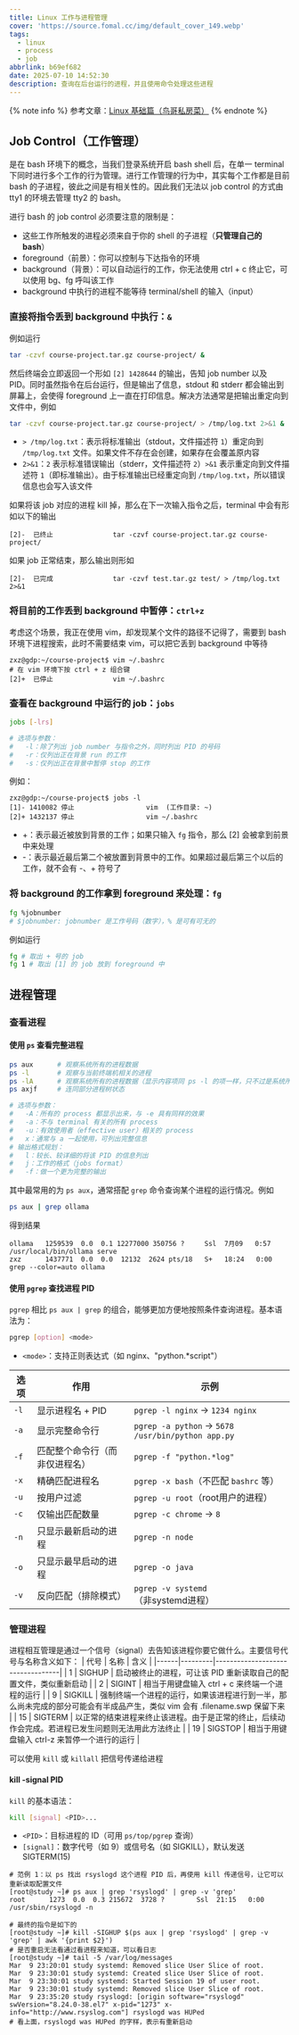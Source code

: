 ```yaml
---
title: Linux 工作与进程管理
cover: 'https://source.fomal.cc/img/default_cover_149.webp'
tags:
  - linux
  - process
  - job
abbrlink: b69ef682
date: 2025-07-10 14:52:30
description: 查询在后台运行的进程，并且使用命令处理这些进程
---
```


{% note info %}
参考文章：[Linux 基础篇（鸟哥私房菜）](https://zq99299.github.io/linux-tutorial/tutorial-basis)
{% endnote %}

## Job Control（工作管理）
是在 bash 环境下的概念，当我们登录系统开启 bash shell 后，在单一 terminal 下同时进行多个工作的行为管理。进行工作管理的行为中，其实每个工作都是目前 bash 的子进程，彼此之间是有相关性的。因此我们无法以 job control 的方式由 tty1 的环境去管理 tty2 的 bash。

进行 bash 的 job control 必须要注意的限制是：
* 这些工作所触发的进程必须来自于你的 shell 的子进程（**只管理自己的 bash**）
* foreground（前景）：你可以控制与下达指令的环境
* background（背景）：可以自动运行的工作，你无法使用 ctrl + c 终止它，可以使用 bg、fg 呼叫该工作
* background 中执行的进程不能等待 terminal/shell 的输入（input）

### 直接将指令丢到 background 中执行：`&`
例如运行
```bash
tar -czvf course-project.tar.gz course-project/ &
```

然后终端会立即返回一个形如 `[2] 1428644` 的输出，告知 job number 以及 PID。同时虽然指令在后台运行，但是输出了信息，stdout 和 stderr 都会输出到屏幕上，会使得 foreground 上一直在打印信息。解决方法通常是把输出重定向到文件中，例如
```bash
tar -czvf course-project.tar.gz course-project/ > /tmp/log.txt 2>&1 &
```
* `> /tmp/log.txt`：表示将标准输出（stdout，文件描述符 `1`）重定向到 `/tmp/log.txt` 文件。如果文件不存在会创建，如果存在会覆盖原内容
* `2>&1`：`2` 表示标准错误输出（stderr，文件描述符 `2`）`>&1` 表示重定向到文件描述符 `1`（即标准输出）。由于标准输出已经重定向到 `/tmp/log.txt`，所以错误信息也会写入该文件

如果将该 job 对应的进程 kill 掉，那么在下一次输入指令之后，terminal 中会有形如以下的输出
```
[2]-  已终止               tar -czvf course-project.tar.gz course-project/
```

如果 job 正常结束，那么输出则形如
```
[2]-  已完成               tar -czvf test.tar.gz test/ > /tmp/log.txt 2>&1
```

### 将目前的工作丢到 background 中暂停：`ctrl+z`
考虑这个场景，我正在使用 vim，却发现某个文件的路径不记得了，需要到 bash 环境下进程搜索，此时不需要结束 vim，可以把它丢到 background 中等待
```
zxz@gdp:~/course-project$ vim ~/.bashrc 
# 在 vim 环境下按 ctrl + z 组合键
[2]+  已停止               vim ~/.bashrc
```

### 查看在 background 中运行的 job：`jobs`
```bash
jobs [-lrs]

# 选项与参数：
# 	-l：除了列出 job number 与指令之外，同时列出 PID 的号码
# 	-r：仅列出正在背景 run 的工作
# 	-s：仅列出正在背景中暂停 stop 的工作
```

例如：
```
zxz@gdp:~/course-project$ jobs -l
[1]- 1410082 停止                  vim  (工作目录: ~)
[2]+ 1432137 停止                  vim ~/.bashrc
```

* +：表示最近被放到背景的工作；如果只输入 `fg` 指令，那么 [2] 会被拿到前景中来处理
* -：表示最近最后第二个被放置到背景中的工作。如果超过最后第三个以后的工作，就不会有 -、+ 符号了

### 将 background 的工作拿到 foreground 来处理：`fg`
```bash
fg %jobnumber
# $jobnumber: jobnumber 是工作号码（数字），% 是可有可无的
```

例如运行
```bash
fg # 取出 + 号的 job
fg 1 # 取出 [1] 的 job 放到 foreground 中
```

## 进程管理
### 查看进程
#### 使用 `ps` 查看完整进程
```bash
ps aux		# 观察系统所有的进程数据
ps -l 		# 观察与当前终端机相关的进程
ps -lA 		# 观察系统所有的进程数据（显示内容项同 ps -l 的项一样，只不过是系统所有进程）
ps axjf		# 连同部分进程树状态

# 选项与参数：
# 	-A：所有的 process 都显示出来，与 -e 具有同样的效果
# 	-a：不与 terminal 有关的所有 process
# 	-u：有效使用者（effective user）相关的 process
# 	x：通常与 a 一起使用，可列出完整信息
# 输出格式规划：
# 	l：较长、较详细的将该 PID 的信息列出
# 	j：工作的格式（jobs format）
# 	-f：做一个更为完整的输出
```

其中最常用的为 `ps aux`，通常搭配 `grep` 命令查询某个进程的运行情况。例如
```bash
ps aux | grep ollama
```

得到结果
```
ollama   1259539  0.0  0.1 12277000 350756 ?     Ssl  7月09   0:57 /usr/local/bin/ollama serve
zxz      1437771  0.0  0.0  12132  2624 pts/18   S+   18:24   0:00 grep --color=auto ollama
```

#### 使用 `pgrep` 查找进程 PID
`pgrep` 相比 `ps aux | grep` 的组合，能够更加方便地按照条件查询进程。基本语法为：
```bash
pgrep [option] <mode>
```

* `<mode>`：支持正则表达式（如 nginx、"python.*script"）

| 选项 | 作用                             | 示例                                              |
|------|----------------------------------|---------------------------------------------------|
| `-l` | 显示进程名 + PID                 | `pgrep -l nginx` → `1234 nginx`                   |
| `-a` | 显示完整命令行                   | `pgrep -a python` → `5678 /usr/bin/python app.py` |
| `-f` | 匹配整个命令行（而非仅进程名）   | `pgrep -f "python.*log"`                         |
| `-x` | 精确匹配进程名                   | `pgrep -x bash`（不匹配 `bashrc` 等）             |
| `-u` | 按用户过滤                       | `pgrep -u root`（root用户的进程）                 |
| `-c` | 仅输出匹配数量                   | `pgrep -c chrome` → `8`                           |
| `-n` | 只显示最新启动的进程             | `pgrep -n node`                                  |
| `-o` | 只显示最早启动的进程             | `pgrep -o java`                                  |
| `-v` | 反向匹配（排除模式）             | `pgrep -v systemd`（非systemd进程）               |


### 管理进程
进程相互管理是通过一个信号（signal）去告知该进程你要它做什么。主要信号代号与名称含义如下：
| 代号 | 名称    | 含义       |
|------|---------|----------------------------------|
| 1    | SIGHUP  | 启动被终止的进程，可让该 PID 重新读取自己的配置文件，类似重新启动                                         |
| 2    | SIGINT  | 相当于用键盘输入 ctrl + c 来终端一个进程的运行                                                         |
| 9    | SIGKILL | 强制终端一个进程的运行，如果该进程进行到一半，那么尚未完成的部分可能会有半成品产生，类似 vim 会有 .filename.swp 保留下来 |
| 15   | SIGTERM | 以正常的结束进程来终止该进程。由于是正常的终止，后续动作会完成。若进程已发生问题则无法用此方法终止               |
| 19   | SIGSTOP | 相当于用键盘输入 ctrl-z 来暂停一个进行的运行                                                          |

可以使用 `kill` 或 `killall` 把信号传递给进程

#### kill -signal PID
`kill` 的基本语法：
```bash
kill [signal] <PID>...
```

* `<PID>`：目标进程的 ID（可用 `ps/top/pgrep` 查询）
* `[signal]`：数字代号（如 9）或信号名（如 SIGKILL），默认发送 SIGTERM(15)

```
# 范例 1：以 ps 找出 rsyslogd 这个进程 PID 后，再使用 kill 传递信号，让它可以重新读取配置文件
[root@study ~]# ps aux | grep 'rsyslogd' | grep -v 'grep'
root      1273  0.0  0.3 215672  3728 ?        Ssl  21:15   0:00 /usr/sbin/rsyslogd -n

# 最终的指令是如下的
[root@study ~]# kill -SIGHUP $(ps aux | grep 'rsyslogd' | grep -v 'grep' | awk '{print $2}') 
# 是否重启无法看通过看进程来知道，可以看日志
[root@study ~]# tail -5 /var/log/messages
Mar  9 23:20:01 study systemd: Removed slice User Slice of root.
Mar  9 23:30:01 study systemd: Created slice User Slice of root.
Mar  9 23:30:01 study systemd: Started Session 19 of user root.
Mar  9 23:30:01 study systemd: Removed slice User Slice of root.
Mar  9 23:35:20 study rsyslogd: [origin software="rsyslogd" swVersion="8.24.0-38.el7" x-pid="1273" x-info="http://www.rsyslog.com"] rsyslogd was HUPed
# 看上面，rsyslogd was HUPed 的字样，表示有重新启动
```